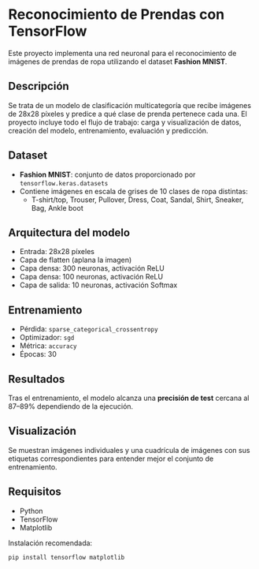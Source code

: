 # Reconocimiento de Prendas con TensorFlow

Este proyecto implementa una red neuronal para el reconocimiento de imágenes de prendas de ropa utilizando el dataset **Fashion MNIST**.

## Descripción

Se trata de un modelo de clasificación multicategoría que recibe imágenes de 28x28 píxeles y predice a qué clase de prenda pertenece cada una. El proyecto incluye todo el flujo de trabajo: carga y visualización de datos, creación del modelo, entrenamiento, evaluación y predicción.

## Dataset

- **Fashion MNIST**: conjunto de datos proporcionado por `tensorflow.keras.datasets`
- Contiene imágenes en escala de grises de 10 clases de ropa distintas:
  - T-shirt/top, Trouser, Pullover, Dress, Coat, Sandal, Shirt, Sneaker, Bag, Ankle boot

## Arquitectura del modelo

- Entrada: 28x28 píxeles
- Capa de flatten (aplana la imagen)
- Capa densa: 300 neuronas, activación ReLU
- Capa densa: 100 neuronas, activación ReLU
- Capa de salida: 10 neuronas, activación Softmax

## Entrenamiento

- Pérdida: `sparse_categorical_crossentropy`
- Optimizador: `sgd`
- Métrica: `accuracy`
- Épocas: 30

## Resultados

Tras el entrenamiento, el modelo alcanza una **precisión de test** cercana al 87–89% dependiendo de la ejecución.

## Visualización

Se muestran imágenes individuales y una cuadrícula de imágenes con sus etiquetas correspondientes para entender mejor el conjunto de entrenamiento.

## Requisitos

- Python
- TensorFlow
- Matplotlib

Instalación recomendada:
```bash
pip install tensorflow matplotlib
```

